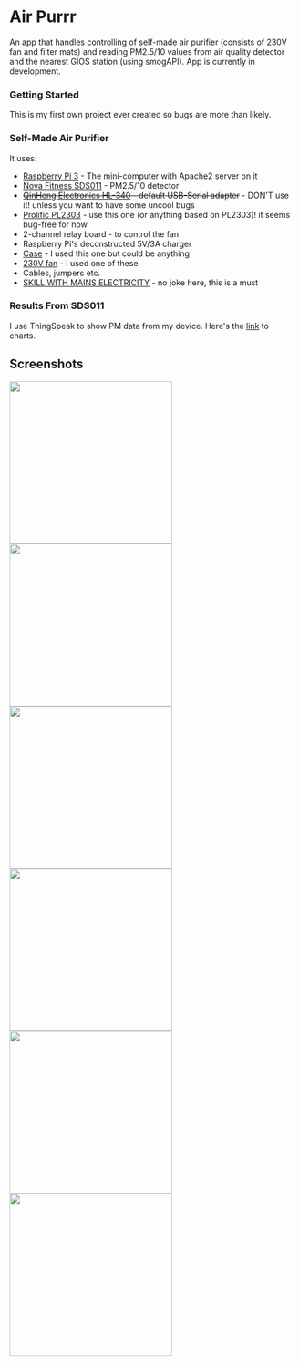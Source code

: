 # Air Purrr

An app that handles controlling of self-made air purifier (consists of 230V fan and filter mats) and reading PM2.5/10 values from air quality detector and the nearest GIOS station (using smogAPI). App is currently in development.

### Getting Started

This is my first own project ever created so bugs are more than likely.

### Self-Made Air Purifier

It uses:
* [Raspberry Pi 3](https://www.raspberrypi.org/products/raspberry-pi-3-model-b/) - The mini-computer with Apache2 server on it
* [Nova Fitness SDS011](https://www.aliexpress.com/item/nova-PM-sensor-SDS011-High-precision-laser-pm2-5-air-quality-detection-sensor-module-Super-dust/32617788139.html?spm=a2g17.10010108.1000016.1.cfbe645O7s0gk&isOrigTitle=true) - PM2.5/10 detector
* ~~[QinHeng Electronics HL-340](https://www.aliexpress.com/item/nova-PM-sensor-SDS011-High-precision-laser-pm2-5-air-quality-detection-sensor-module-Super-dust/32617788139.html?spm=a2g17.10010108.1000016.1.cfbe645O7s0gk&isOrigTitle=true) - default USB-Serial adapter~~ - DON'T use it! unless you want to have some uncool bugs
* [Prolific PL2303](https://www.waveshare.com/product/PL2303-USB-UART-Board-type-A.htm) - use this one (or anything based on PL2303)! it seems bug-free for now
* 2-channel relay board - to control the fan
* Raspberry Pi's deconstructed 5V/3A charger
* [Case](http://allegro.pl/g750-obudowa-uniwersalna-z-abs-i7025164953.html) - I used this one but could be anything
* [230V fan](http://www.cata.es/en/catalog/a%C3%A9ration/tubular-extraction/duct-in-line/151?_locale=es&_region=lenguage.country.resto.europa) - I used one of these
* Cables, jumpers etc.
* [SKILL WITH MAINS ELECTRICITY](https://www.youtube.com/watch?v=sskSFYxzkpE) - no joke here, this is a must

### Results From SDS011

I use ThingSpeak to show PM data from my device. Here's the [link](https://thingspeak.com/channels/462987) to charts.

## Screenshots

<img src="https://i.imgur.com/jMWzjOF.png" width="285"> <img src="https://i.imgur.com/OpmqkH7.png" width="285"> <img src="https://i.imgur.com/v3ue1re.png" width="285">
<img src="https://i.imgur.com/np38rnr.png" width="285"> <img src="https://i.imgur.com/LWWPn3N.png" width="285"> <img src="https://i.imgur.com/6u4v8d8.png" width="285">

